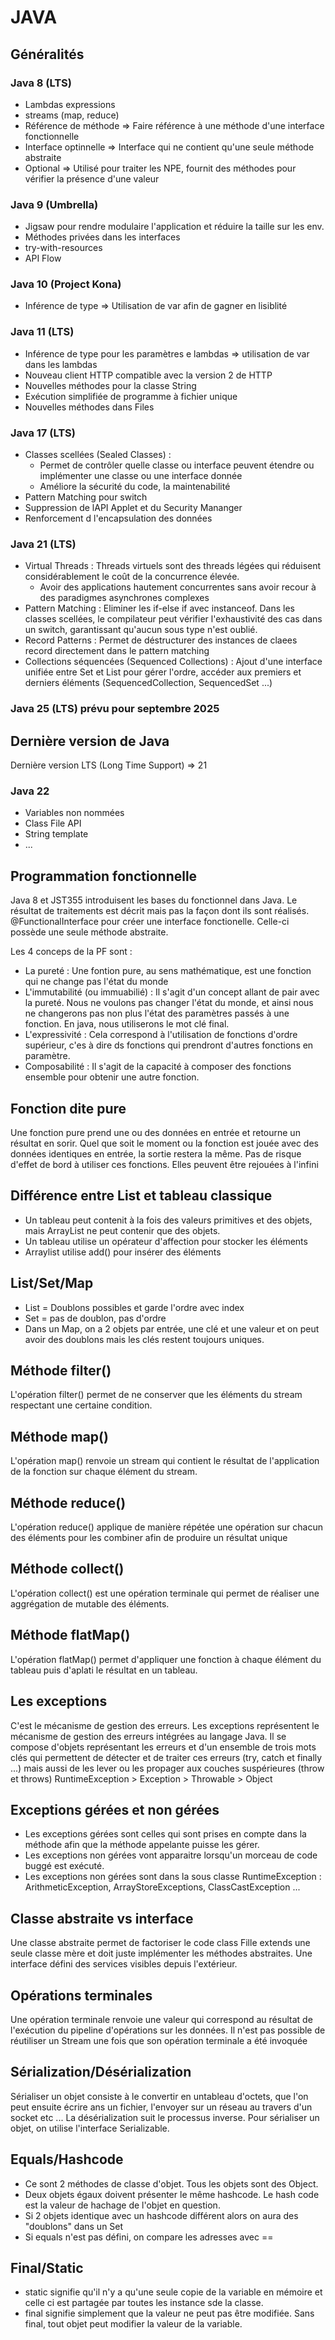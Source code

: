 # JAVA

## Généralités

### Java 8 (LTS)

- Lambdas expressions
- streams (map, reduce)
- Référence de méthode => Faire référence à une méthode d'une interface fonctionnelle
- Interface optinnelle => Interface qui ne contient qu'une seule méthode abstraite
- Optional => Utilisé pour traiter les NPE, fournit des méthodes pour vérifier la présence d'une valeur

### Java 9 (Umbrella)

- Jigsaw pour rendre modulaire l'application et réduire la taille sur les env.
- Méthodes privées dans les interfaces
- try-with-resources
- API Flow

### Java 10 (Project Kona)

- Inférence de type => Utilisation de var afin de gagner en lisiblité

### Java 11 (LTS)

- Inférence de type pour les paramètres e lambdas => utilisation de var dans les lambdas
- Nouveau client HTTP compatible avec la version 2 de HTTP
- Nouvelles méthodes pour la classe String
- Exécution simplifiée de programme à fichier unique
- Nouvelles méthodes dans Files

### Java 17 (LTS)

- Classes scellées (Sealed Classes) :
  -  Permet de contrôler quelle classe ou interface peuvent étendre ou implémenter une classe ou une interface donnée
  -  Améliore la sécurité du code, la maintenabilité
- Pattern Matching pour switch
- Suppression de lAPI Applet et du Security Mananger
- Renforcement d l'encapsulation des données

### Java 21 (LTS)

- Virtual Threads : Threads virtuels sont des threads légées qui réduisent considérablement le coût de la concurrence élevée.
  - Avoir des applications hautement concurrentes sans avoir recour à des paradigmes asynchrones complexes
- Pattern Matching : Eliminer les if-else if avec instanceof. Dans les classes scellées, le compilateur peut vérifier l'exhaustivité des cas dans un switch, garantissant qu'aucun sous type n'est oublié.
- Record Patterns : Permet de déstructurer des instances de claees record directement dans le pattern matching
- Collections séquencées (Sequenced Collections) : Ajout d'une interface unifiée entre Set et List pour gérer l'ordre, accéder aux premiers et derniers éléments (SequencedCollection, SequencedSet ...)

### Java 25 (LTS) prévu pour septembre 2025

## Dernière version de Java

Dernière version LTS (Long Time Support) => 21

### Java 22

- Variables non nommées
- Class File API
- String template
- ...

## Programmation fonctionnelle

Java 8 et JST355 introduisent les bases du fonctionnel dans Java.
Le résultat de traitements est décrit mais pas la façon dont ils sont réalisés.
@FunctionalInterface pour créer une interface fonctionelle. Celle-ci possède une seule méthode abstraite.

Les 4 conceps de la PF sont :

- La pureté : Une fontion pure, au sens mathématique, est une fonction qui ne change pas l'état du monde
- L'immutabilité (ou immuabilié) : Il s'agit d'un concept allant de pair avec la pureté. Nous ne voulons pas changer l'état du monde, et ainsi nous ne changerons pas non plus l'état des paramètres passés à une fonction.
  En java, nous utiliserons le mot clé final.
- L'expressivité : Cela correspond à l'utilisation de fonctions d'ordre supérieur, c'es à dire ds fonctions qui prendront d'autres fonctions en paramètre.
- Composabilité : Il s'agit de la capacité à composer des fonctions ensemble pour obtenir une autre fonction.

## Fonction dite pure

Une fonction pure prend une ou des données en entrée et retourne un résultat en sorir.
Quel que soit le moment ou la fonction est jouée avec des données identiques en entrée, la sortie restera la même.
Pas de risque d'effet de bord à utiliser ces fonctions. Elles peuvent être rejouées à l'infini

## Différence entre List et tableau classique

- Un tableau peut contenit à la fois des valeurs primitives et des objets, mais ArrayList ne peut contenir que des objets.
- Un tableau utilise un opérateur d'affection pour stocker les éléments
- Arraylist utilise add() pour insérer des éléments

## List/Set/Map

- List = Doublons possibles et garde l'ordre avec index
- Set = pas de doublon, pas d'ordre
- Dans un Map, on a 2 objets par entrée, une clé et une valeur et on peut avoir des doublons mais les clés restent toujours uniques.

## Méthode filter()

L'opération filter() permet de ne conserver que les éléments du stream respectant une certaine condition.

## Méthode map()

L'opération map() renvoie un stream qui contient le résultat de l'application de la fonction sur chaque élément du stream.

## Méthode reduce()

L'opération reduce() applique de manière répétée une opération sur chacun des éléments pour les combiner afin de produire un résultat unique

## Méthode collect()

L'opération collect() est une opération terminale qui permet de réaliser une aggrégation de mutable des éléments.

## Méthode flatMap()

L'opération flatMap() permet d'appliquer une fonction à chaque élément du tableau puis d'aplati le résultat en un tableau.

## Les exceptions

C'est le mécanisme de gestion des erreurs.
Les exceptions représentent le mécanisme de gestion des erreurs intégrées au langage Java.
Il se compose d'objets représentant les erreurs et d'un ensemble de trois mots clés qui permettent de détecter et de traiter ces erreurs (try, catch et finally ...) mais aussi de les lever ou les propager aux couches suspérieures (throw et throws)
RuntimeException > Exception > Throwable > Object

## Exceptions gérées et non gérées

- Les exceptions gérées sont celles qui sont prises en compte dans la méthode afin que la méthode appelante puisse les gérer.
- Les exceptions non gérées vont apparaitre lorsqu'un morceau de code buggé est exécuté.
- Les exceptions non gérées sont dans la sous classe RuntimeException : ArithmeticException, ArrayStoreExceptions, ClassCastException ...

## Classe abstraite vs interface

Une classe abstraite permet de factoriser le code
class Fille extends une seule classe mère et doit juste implémenter les méthodes abstraites.
Une interface défini des services visibles depuis l'extérieur.

## Opérations terminales

Une opération terminale renvoie une valeur qui correspond au résultat de l'exécution du pipeline d'opérations sur les données.
Il n'est pas possible de réutiliser un Stream une fois que son opération terminale a été invoquée

## Sérialization/Désérialization

Sérialiser un objet consiste à le convertir en untableau d'octets, que l'on peut ensuite écrire ans un fichier, l'envoyer sur un réseau au travers d'un socket etc ...
La désérialization suit le processus inverse.
Pour sérialiser un objet, on utilise l'interface Serializable.

## Equals/Hashcode

- Ce sont 2 méthodes de classe d'objet. Tous les objets sont des Object.
- Deux objets égaux doivent présenter le même hashcode. Le hash code est la valeur de hachage de l'objet en question.
- Si 2 objets identique avec un hashcode différent alors on aura des "doublons" dans un Set
- Si equals n'est pas défini, on compare les adresses avec ==

## Final/Static

- static signifie qu'il n'y a qu'une seule copie de la variable en mémoire et celle ci est partagée par toutes les instance sde la classe.
- final signifie simplement que la valeur ne peut pas être modifiée. Sans final, tout objet peut modifier la valeur de la variable.
